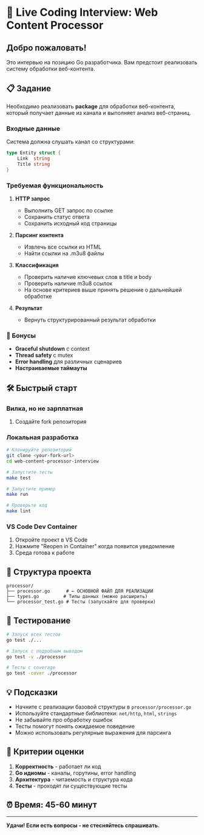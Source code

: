 # 🚀 Live Coding Interview: Web Content Processor

## Добро пожаловать!

Это интервью на позицию Go разработчика. Вам предстоит реализовать систему обработки веб-контента.

## 📋 Задание

Необходимо реализовать **package** для обработки веб-контента, который получает данные из канала и выполняет анализ веб-страниц.

### Входные данные

Система должна слушать канал со структурами:

```go
type Entity struct {
    Link  string
    Title string
}
```

### Требуемая функциональность

1. **HTTP запрос**
    - Выполнить GET запрос по ссылке
    - Сохранить статус ответа
    - Сохранить исходный код страницы

2. **Парсинг контента**
    - Извлечь все ссылки из HTML
    - Найти ссылки на .m3u8 файлы

3. **Классификация**
    - Проверить наличие ключевых слов в title и body
    - Проверить наличие m3u8 ссылок
    - На основе критериев выше принять решение о дальнейшей обработке

4. **Результат**
    - Вернуть структурированный результат обработки

### 🎯 Бонусы

- **Graceful shutdown** с context
- **Thread safety** с mutex
- **Error handling** для различных сценариев
- **Настраиваемые таймауты**

## 🛠 Быстрый старт

### Вилка, но не зарплатная

1. Создайте fork репозитория

### Локальная разработка

```bash
# Клонируйте репозиторий
git clone <your-fork-url>
cd web-content-processor-interview

# Запустите тесты
make test

# Запустите пример
make run

# Проверьте код
make lint
```

### VS Code Dev Container

1. Откройте проект в VS Code
2. Нажмите "Reopen in Container" когда появится уведомление
3. Среда готова к работе

## 📁 Структура проекта

```
processor/
├── processor.go      # ← ОСНОВНОЙ ФАЙЛ ДЛЯ РЕАЛИЗАЦИИ
├── types.go         # Типы данных (можно расширить)
└── processor_test.go # Тесты (запускайте для проверки)
```

## 🧪 Тестирование

```bash
# Запуск всех тестов
go test ./...

# Запуск с подробным выводом
go test -v ./processor

# Тесты с coverage
go test -cover ./processor
```

## 💡 Подсказки

- Начните с реализации базовой структуры в `processor/processor.go`
- Используйте стандартные библиотеки: `net/http`, `html`, `strings`
- Не забывайте про обработку ошибок
- Тесты помогут понять ожидаемое поведение
- Можно использовать регулярные выражения для парсинга

## 📝 Критерии оценки

1. **Корректность** - работает ли код
2. **Go идиомы** - каналы, горутины, error handling
3. **Архитектура** - читаемость и структура кода
4. **Тесты** - проходят ли существующие тесты

## ⏰ Время: 45-60 минут

---

**Удачи! Если есть вопросы - не стесняйтесь спрашивать.**